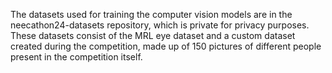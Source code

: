 The datasets used for training the computer vision models are in the neecathon24-datasets repository, which is private for privacy purposes. These datasets consist of the MRL eye dataset and a custom dataset created during the competition, made up of 150 pictures of different people present in the competition itself.
